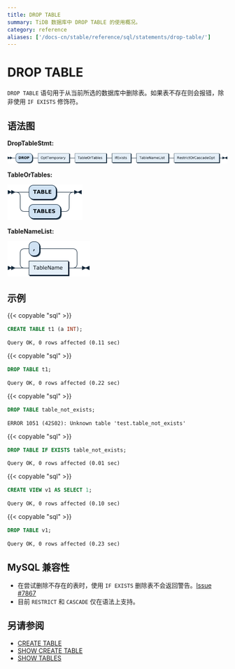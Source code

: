 ```yaml
---
title: DROP TABLE
summary: TiDB 数据库中 DROP TABLE 的使用概况。
category: reference
aliases: ['/docs-cn/stable/reference/sql/statements/drop-table/']
---
```


# DROP TABLE

`DROP TABLE` 语句用于从当前所选的数据库中删除表。如果表不存在则会报错，除非使用 `IF EXISTS` 修饰符。

## 语法图

**DropTableStmt:**

![DropTableStmt](/media/sqlgram/DropTableStmt.png)

**TableOrTables:**

![TableOrTables](/media/sqlgram/TableOrTables.png)

**TableNameList:**

![TableNameList](/media/sqlgram/TableNameList.png)

## 示例

{{< copyable "sql" >}}

```sql
CREATE TABLE t1 (a INT);
```

```
Query OK, 0 rows affected (0.11 sec)
```

{{< copyable "sql" >}}

```sql
DROP TABLE t1;
```

```
Query OK, 0 rows affected (0.22 sec)
```

{{< copyable "sql" >}}

```sql
DROP TABLE table_not_exists;
```

```
ERROR 1051 (42S02): Unknown table 'test.table_not_exists'
```

{{< copyable "sql" >}}

```sql
DROP TABLE IF EXISTS table_not_exists;
```

```
Query OK, 0 rows affected (0.01 sec)
```

{{< copyable "sql" >}}

```sql
CREATE VIEW v1 AS SELECT 1;
```

```
Query OK, 0 rows affected (0.10 sec)
```

{{< copyable "sql" >}}

```sql
DROP TABLE v1;
```

```
Query OK, 0 rows affected (0.23 sec)
```

## MySQL 兼容性

* 在尝试删除不存在的表时，使用 `IF EXISTS` 删除表不会返回警告。[Issue #7867](https://github.com/pingcap/tidb/issues/7867)
* 目前 `RESTRICT` 和 `CASCADE` 仅在语法上支持。

## 另请参阅

* [CREATE TABLE](/sql-statements/sql-statement-create-table.md)
* [SHOW CREATE TABLE](/sql-statements/sql-statement-show-create-table.md)
* [SHOW TABLES](/sql-statements/sql-statement-show-tables.md)
